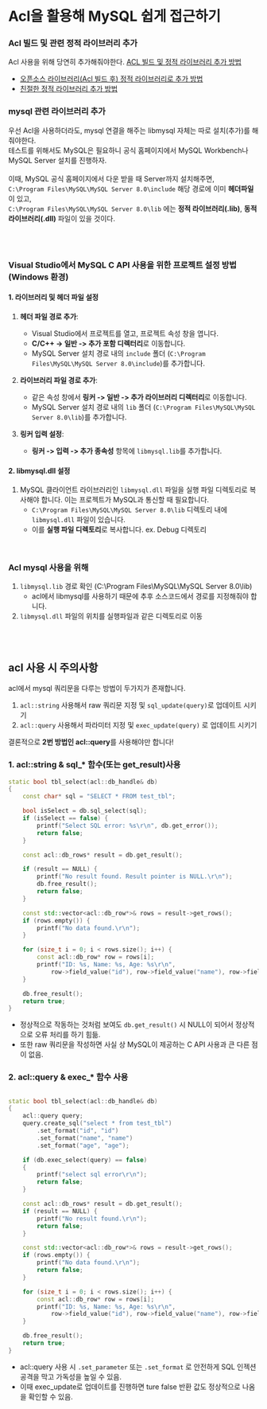 # Acl을 활용해 MySQL 쉽게 접근하기

### Acl 빌드 및 관련 정적 라이브러리 추가
Acl 사용을 위해 당연히 추가해줘야한다.
[ACL 빌드 및 정적 라이브러리 추가 방법](https://github.com/yujinS0/CPP-Socket-acl/tree/main?tab=readme-ov-file#acl-빌드-및-정적-라이브러리로-추가하는-방법)

- [오픈소스 라이브러리(Acl 빌드 후) 정적 라이브러리로 추가 방법](./Build.md)
- [친절한 정적 라이브러리 추가 방법](./HowToAddCPPStaticLibrary.md)


### mysql 관련 라이브러리 추가

우선 Acl을 사용하더라도, mysql 연결을 해주는 libmysql 자체는 따로 설치(추가)를 해줘야한다. <br>
테스트를 위해서도 MySQL은 필요하니 공식 홈페이지에서 MySQL Workbench나 MySQL Server 설치를 진행하자.  <br><br>
이때, MySQL 공식 홈페이지에서 다운 받을 때 Server까지 설치해주면, <br>
`C:\Program Files\MySQL\MySQL Server 8.0\include` 해당 경로에 이미 **헤더파일**이 있고, <br>
`C:\Program Files\MySQL\MySQL Server 8.0\lib` 에는 **정적 라이브러리(.lib)**, **동적 라이브러리(.dll)** 파일이 있을 것이다. <br>


 <br> <br>


### Visual Studio에서 MySQL C API 사용을 위한 프로젝트 설정 방법 (Windows 환경)

#### 1. **라이브러리 및 헤더 파일 설정**

1. **헤더 파일 경로 추가**:
   - Visual Studio에서 프로젝트를 열고, 프로젝트 속성 창을 엽니다.
   - **C/C++ -> 일반 -> 추가 포함 디렉터리**로 이동합니다.
   - MySQL Server 설치 경로 내의 `include` 폴더 (`C:\Program Files\MySQL\MySQL Server 8.0\include`)를 추가합니다.

2. **라이브러리 파일 경로 추가**:
   - 같은 속성 창에서 **링커 -> 일반 -> 추가 라이브러리 디렉터리**로 이동합니다.
   - MySQL Server 설치 경로 내의 `lib` 폴더 (`C:\Program Files\MySQL\MySQL Server 8.0\lib`)를 추가합니다.
   
3. **링커 입력 설정**:
   - **링커 -> 입력 -> 추가 종속성** 항목에 `libmysql.lib`를 추가합니다.

#### 2. **libmysql.dll 설정**

1. MySQL 클라이언트 라이브러리인 `libmysql.dll` 파일을 실행 파일 디렉토리로 복사해야 합니다. 이는 프로젝트가 MySQL과 통신할 때 필요합니다. 
   - `C:\Program Files\MySQL\MySQL Server 8.0\lib` 디렉토리 내에 `libmysql.dll` 파일이 있습니다.
   - 이를 **실행 파일 디렉토리**로 복사합니다. ex. Debug 디렉토리

<br>

### Acl mysql 사용을 위해
1. `libmysql.lib` 경로 확인 (C:\Program Files\MySQL\MySQL Server 8.0\lib)
   - acl에서 libmysql를 사용하기 때문에 추후 소스코드에서 경로를 지정해줘야 합니다.
2. `libmysql.dll` 파일의 위치를 실행파일과 같은 디렉토리로 이동



 <br> <br>
 

## acl 사용 시 주의사항

acl에서 mysql 쿼리문을 다루는 방법이 두가지가 존재합니다.
1. `acl::string` 사용해서 raw 쿼리문 지정 및 `sql_update(query)`로 업데이트 시키기
2. `acl::query` 사용해서 파라미터 지정 및 `exec_update(query)` 로 업데이트 시키기

결론적으로 **2번 방법인 acl::query**를 사용해야만 합니다!

### 1. acl::string & sql_* 함수(또는 get_result)사용

```cpp
static bool tbl_select(acl::db_handle& db)
{
    const char* sql = "SELECT * FROM test_tbl";

    bool isSelect = db.sql_select(sql);
    if (isSelect == false) {
        printf("Select SQL error: %s\r\n", db.get_error());
        return false;
    }

    const acl::db_rows* result = db.get_result();

    if (result == NULL) {
        printf("No result found. Result pointer is NULL.\r\n");
        db.free_result();
        return false;
    }

    const std::vector<acl::db_row*>& rows = result->get_rows();
    if (rows.empty()) {
        printf("No data found.\r\n");
    }

    for (size_t i = 0; i < rows.size(); i++) {
        const acl::db_row* row = rows[i];
        printf("ID: %s, Name: %s, Age: %s\r\n",
            row->field_value("id"), row->field_value("name"), row->field_value("age"));
    }

    db.free_result();
    return true;
}
```

- 정상적으로 작동하는 것처럼 보여도 `db.get_result()` 시 NULL이 되어서 정상적으로 오류 처리를 하기 힘듦.
- 또한 raw 쿼리문을 작성하면 사실 상 MySQL이 제공하는 C API 사용과 큰 다른 점이 없음.


### 2. acl::query & exec_* 함수 사용


```cpp

static bool tbl_select(acl::db_handle& db)
{
    acl::query query;
    query.create_sql("select * from test_tbl")
        .set_format("id", "id")
        .set_format("name", "name")
        .set_format("age", "age");

    if (db.exec_select(query) == false)
    {
        printf("select sql error\r\n");
        return false;
    }

    const acl::db_rows* result = db.get_result();
    if (result == NULL) {
        printf("No result found.\r\n");
        return false;
    }

    const std::vector<acl::db_row*>& rows = result->get_rows();
    if (rows.empty()) {
        printf("No data found.\r\n");
        return false;
    }

    for (size_t i = 0; i < rows.size(); i++) {
        const acl::db_row* row = rows[i];
        printf("ID: %s, Name: %s, Age: %s\r\n",
            row->field_value("id"), row->field_value("name"), row->field_value("age"));
    }

    db.free_result();
    return true;
}

```

- acl::query 사용 시 `.set_parameter` 또는 `.set_format` 로 안전하게 SQL 인젝션 공격을 막고 가독성을 높일 수 있음.
- 이때 exec_update로 업데이트를 진행하면 ture false 반환 값도 정상적으로 나옴을 확인할 수 있음.











